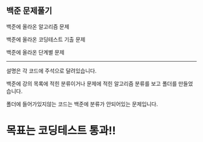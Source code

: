 백준 문제풀기
------------------------------------------------
백준에 올라온 알고리즘 문제

백준에 올라온 코딩테스트 기출 문제

백준에 올라온 단계별 문제

------------------------------------------------
설명은 각 코드에 주석으로 달려있습니다.


백준에 강의 목록에 적힌 분류이거나 문제에 적힌 알고리즘 분류를 보고 폴더를 만들었습니다.

폴더에 들어가있지않는 코드는 백준에 분류가 안되어있는 문제입니다.

# 목표는 코딩테스트 통과!!
